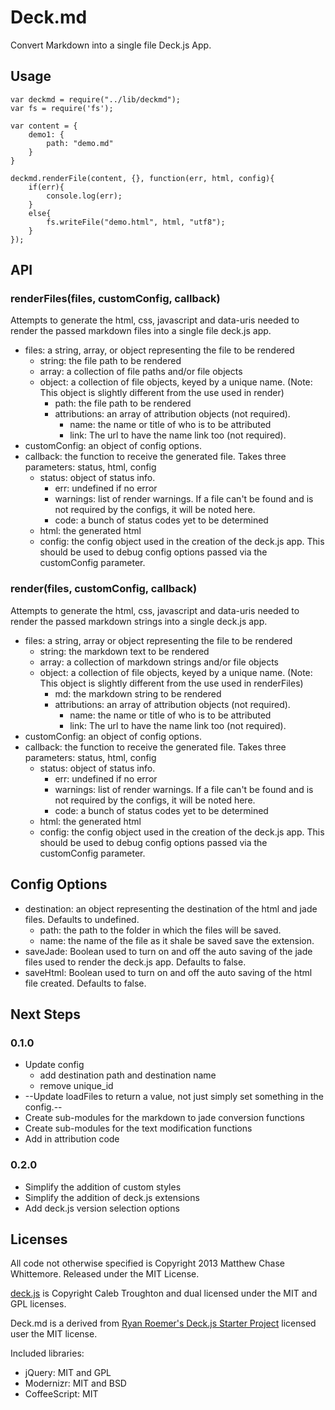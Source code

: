 # Deck.md

Convert Markdown into a single file Deck.js App.

## Usage

	var deckmd = require("../lib/deckmd");
	var fs = require('fs');

	var content = {
		demo1: {
			path: "demo.md"
		}
	}

	deckmd.renderFile(content, {}, function(err, html, config){
		if(err){
			console.log(err);
		}
		else{
			fs.writeFile("demo.html", html, "utf8");
		}
	});

## API

### renderFiles(files, customConfig, callback)

Attempts to generate the html, css, javascript and data-uris needed to render the passed markdown files into a single file deck.js app.

* files: a string, array, or object representing the file to be rendered
	* string: the file path to be rendered
	* array: a collection of file paths and/or file objects
	* object: a collection of file objects, keyed by a unique name. (Note: This object is slightly different from the use used in render)
		* path: the file path to be rendered
		* attributions: an array of attribution objects (not required).
			* name: the name or title of who is to be attributed
			* link: The url to have the name link too (not required).
* customConfig: an object of config options.
* callback: the function to receive the generated file. Takes three parameters: status, html, config
	* status: object of status info.
		* err: undefined if no error
		* warnings: list of render warnings. If a file can't be found and is not required by the configs, it will be noted here.
		* code: a bunch of status codes yet to be determined
	* html: the generated html
	* config: the config object used in the creation of the deck.js app. This should be used to debug config options passed via the customConfig parameter.

### render(files, customConfig, callback)

Attempts to generate the html, css, javascript and data-uris needed to render the passed markdown strings into a single deck.js app.

* files: a string, array or object representing the file to be rendered
	* string: the markdown text to be rendered
	* array: a collection of markdown strings and/or file objects
	* object: a collection of file objects, keyed by a unique name. (Note: This object is slightly different from the use used in renderFiles)
		* md: the markdown string to be rendered
		* attributions: an array of attribution objects (not required).
			* name: the name or title of who is to be attributed
			* link: The url to have the name link too (not required).
* customConfig: an object of config options.
* callback: the function to receive the generated file. Takes three parameters: status, html, config
	* status: object of status info.
		* err: undefined if no error
		* warnings: list of render warnings. If a file can't be found and is not required by the configs, it will be noted here.
		* code: a bunch of status codes yet to be determined
	* html: the generated html
	* config: the config object used in the creation of the deck.js app. This should be used to debug config options passed via the customConfig parameter.

## Config Options

* destination: an object representing the destination of the html and jade files. Defaults to undefined.
	* path: the path to the folder in which the files will be saved.
	* name: the name of the file as it shale be saved save the extension.
* saveJade: Boolean used to turn on and off the auto saving of the jade files used to render the deck.js app. Defaults to false.
* saveHtml: Boolean used to turn on and off the auto saving of the html file created. Defaults to false.

## Next Steps

### 0.1.0

* Update config
	* add destination path and destination name
	* remove unique_id
* --Update loadFiles to return a value, not just simply set something in the config.--
* Create sub-modules for the markdown to jade conversion functions
* Create sub-modules for the text modification functions
* Add in attribution code

### 0.2.0

* Simplify the addition of custom styles
* Simplify the addition of deck.js extensions
* Add deck.js version selection options

## Licenses

All code not otherwise specified is Copyright 2013 Matthew Chase Whittemore.
Released under the MIT License.

[deck.js][deckjs] is Copyright Caleb Troughton and dual licensed under the
MIT and GPL licenses.

Deck.md is a derived from [Ryan Roemer's Deck.js Starter Project][rr] licensed user the MIT license.

Included libraries:

* jQuery: MIT and GPL
* Modernizr: MIT and BSD
* CoffeeScript: MIT

[rr]: https://github.com/ryan-roemer/deck.js-starter
[deckjs]: https://github.com/imakewebthings/deck.js

